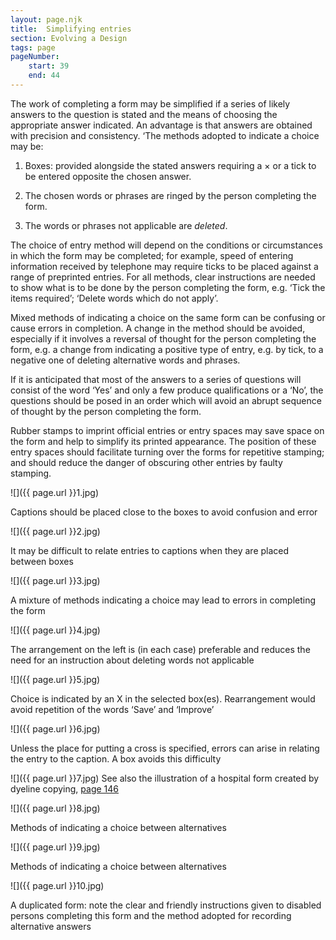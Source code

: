 ```yaml
---
layout: page.njk
title:  Simplifying entries
section: Evolving a Design
tags: page
pageNumber:
    start: 39
    end: 44
---
```


The work of completing a form may be simplified if a series of likely answers to the question is stated and the means of choosing the appropriate answer indicated. An advantage is that answers are obtained with precision and consistency. ‘The methods
adopted to indicate a choice may be:

1. Boxes: provided alongside the stated answers requiring a &times; or a tick to be entered opposite the chosen answer.

2. The chosen words or phrases are ringed by the person completing the form.

3. The words or phrases not applicable are *deleted*.

The choice of entry method will depend on the conditions or circumstances in which the form may be completed; for example, speed of entering information received by telephone may require ticks to be placed against a range of preprinted entries. For all methods, clear instructions are needed to show what is to be done by the person completing the form, e.g. ‘Tick the items required’; ‘Delete words which do not apply’.

Mixed methods of indicating a choice on the same form can be confusing or cause errors in completion. A change in the method should be avoided, especially if it involves a reversal of thought for the person completing the form, e.g. a change from indicating a positive type of entry, e.g. by tick, to a negative one of deleting alternative words and phrases.

If it is anticipated that most of the answers to a series of questions will consist of the word ‘Yes’ and only a few produce qualifications or a ‘No’, the questions should be posed in an order which will avoid an abrupt sequence of thought by the person completing the form.

Rubber stamps to imprint official entries or entry spaces may save space on the form and help to simplify its printed appearance. The position of these entry spaces should facilitate turning over the forms for repetitive stamping; and should reduce the danger of obscuring other entries by faulty stamping.

![]({{ page.url }}1.jpg)

Captions should be placed close to the boxes to avoid confusion and error

![]({{ page.url }}2.jpg)

It may be difficult to relate entries to captions when they are placed between boxes

![]({{ page.url }}3.jpg)


A mixture of methods indicating a choice may lead to errors in completing the form

![]({{ page.url }}4.jpg)

The arrangement on the left is (in each case) preferable and reduces the need for an
instruction about deleting words not applicable

![]({{ page.url }}5.jpg)

Choice is indicated by an X in the selected box(es). Rearrangement would avoid repetition
of the words ‘Save’ and ‘Improve’

![]({{ page.url }}6.jpg)

Unless the place for putting a cross is specified, errors can arise in relating the entry to
the caption. A box avoids this difficulty

![]({{ page.url }}7.jpg)
See also the illustration of a hospital form created by dyeline copying, [page 146](/copying/making-copies-by-photocopying-methods/)

![]({{ page.url }}8.jpg)

Methods of indicating a choice between alternatives

![]({{ page.url }}9.jpg)

Methods of indicating a choice between alternatives

![]({{ page.url }}10.jpg)

A duplicated form: note the clear and friendly instructions given to disabled persons
completing this form and the method adopted for recording alternative answers
